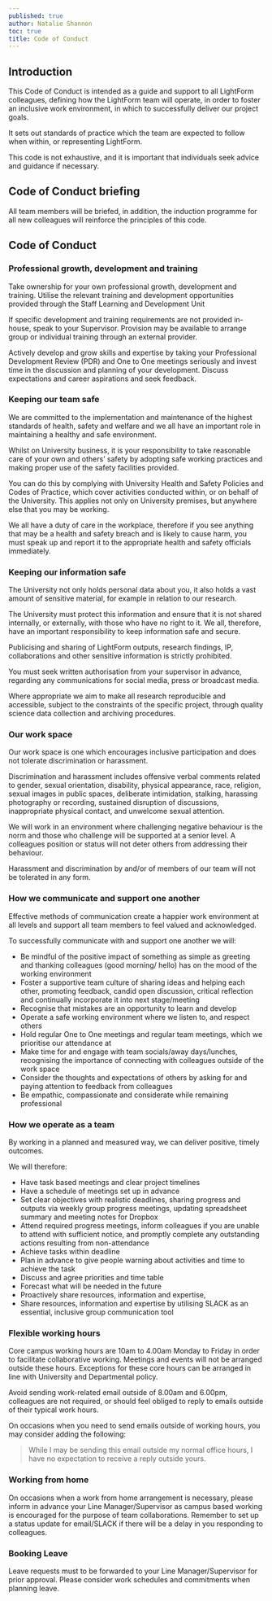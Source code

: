 ```yaml
---
published: true
author: Natalie Shannon
toc: true
title: Code of Conduct
---
```

## Introduction

This Code of Conduct is intended as a guide and support to all LightForm colleagues, defining how the LightForm team will operate, in order to foster an inclusive work environment, in which to successfully deliver our project goals. 

It sets out standards of practice which the team are expected to follow when within, or representing LightForm.  

This code is not exhaustive, and it is important that individuals seek advice and guidance if necessary. 

## Code of Conduct briefing

All team members will be briefed, in addition, the induction programme for all new colleagues will reinforce the principles of this code. 

## Code of Conduct

### Professional growth, development and training

Take ownership for your own professional growth, development and training. Utilise the relevant training and development opportunities provided through the Staff Learning and Development Unit 

If specific development and training requirements are not provided in-house, speak to your Supervisor. Provision may be available to arrange group or individual training through an external provider. 

Actively develop and grow skills and expertise by taking your Professional Development Review (PDR) and One to One meetings seriously and invest time in the discussion and planning of your development. Discuss expectations and career aspirations and seek feedback.

### Keeping our team safe

We are committed to the implementation and maintenance of the highest standards of health, safety and welfare and we all have an important role in maintaining a healthy and safe environment.

Whilst on University business, it is your responsibility to take reasonable care of your own and others’ safety by adopting safe working practices and making proper use of the safety facilities provided.

You can do this by complying with University Health and Safety Policies and Codes of Practice, which cover activities conducted within, or on behalf of the University. This applies not only on University premises, but anywhere else that you may be working.

We all have a duty of care in the workplace, therefore if you see anything that may be a health and safety breach and is likely to cause harm, you must speak up and report it to the appropriate health and safety officials immediately.

### Keeping our information safe

The University not only holds personal data about you, it also holds a vast amount of sensitive material, for example in relation to our research.

The University must protect this information and ensure that it is not shared internally, or externally, with those who have no right to it. We all, therefore, have an important responsibility to keep information safe and secure.

Publicising and sharing of LightForm outputs, research findings, IP, collaborations and other sensitive information is strictly prohibited.

You must seek written authorisation from your supervisor in advance, regarding any communications for social media, press or broadcast media.

Where appropriate we aim to make all research reproducible and accessible, subject to the constraints of the specific project, through quality science data collection and archiving procedures.

### Our work space

Our work space is one which encourages inclusive participation and does not tolerate discrimination or harassment.

Discrimination and harassment includes offensive verbal comments related to gender, sexual orientation, disability, physical appearance, race, religion, sexual images in public spaces, deliberate intimidation, stalking, harassing photography or recording, sustained disruption of discussions, inappropriate physical contact, and unwelcome sexual attention.

We will work in an environment where challenging negative behaviour is the norm and those who challenge will be supported at a senior level.
A colleagues position or status will not deter others from addressing their behaviour. 

Harassment and discrimination by and/or of members of our team will not be tolerated in any form. 

### How we communicate and support one another

Effective methods of communication create a happier work environment at all levels and support all team members to feel valued and acknowledged.

To successfully communicate with and support one another we will:

-	Be mindful of the positive impact of something as simple as greeting and thanking colleagues (good morning/ hello) has on the mood of the working environment
-	Foster a supportive team culture of sharing ideas and helping each other, promoting feedback, candid open discussion, critical reflection and continually incorporate it into next stage/meeting
-	Recognise that mistakes are an opportunity to learn and develop
-	Operate a safe working environment where we listen to, and respect others 
-	Hold regular One to One meetings and regular team meetings, which we prioritise our attendance at 
-	Make time for and engage with team socials/away days/lunches, recognising the importance of connecting with colleagues outside of the work space
-	Consider the thoughts and expectations of others by asking for and paying attention to feedback from colleagues
-	Be empathic, compassionate and considerate while remaining professional

### How we operate as a team

By working in a planned and measured way, we can deliver positive, timely outcomes. 

We will therefore:  

-	Have task based meetings and clear project timelines
-	Have a schedule of meetings set up in advance
-	Set clear objectives with realistic deadlines, sharing progress and outputs via weekly group progress meetings, updating spreadsheet summary and meeting notes for Dropbox
-	Attend required progress meetings, inform colleagues if you are unable to attend with sufficient notice, and promptly complete any outstanding actions resulting from non-attendance
-	Achieve tasks within deadline
-	Plan in advance to give people warning about activities and time to achieve the task
-	Discuss and agree priorities and time table
-	Forecast  what will be needed in the future
-	Proactively share resources, information and expertise, 
-	Share resources, information and expertise by utilising SLACK as an essential, inclusive group communication tool  

### Flexible working hours

Core campus working hours are 10am to 4.00am Monday to Friday in order to facilitate collaborative working. Meetings and events will not be arranged outside these hours. 
Exceptions for these core hours can be arranged in line with University and Departmental policy.

Avoid sending work-related email outside of 8.00am and 6.00pm, colleagues are not required, or should feel obliged to reply to emails outside of their typical work hours.

On occasions when you need to send emails outside of working hours, you may consider adding the following:

> While I may be sending this email outside my normal office hours, I have no expectation to receive a reply outside yours.

### Working from home

On occasions when a work from home arrangement is necessary, please inform in advance your Line Manager/Supervisor as campus based working is encouraged for the purpose of team collaborations. Remember to set up a status update for email/SLACK if there will be a delay in you responding to colleagues.

### Booking Leave

Leave requests must to be forwarded to your Line Manager/Supervisor for prior approval. Please consider work schedules and commitments when planning leave.
